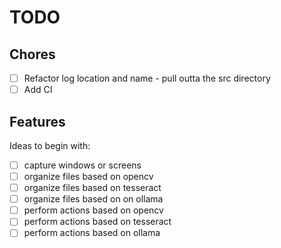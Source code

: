 # TODO

## Chores

- [ ] Refactor log location and name - pull outta the src directory
- [ ] Add CI

## Features

Ideas to begin with:

- [ ] capture windows or screens
- [ ] organize files based on opencv
- [ ] organize files based on tesseract
- [ ] organize files based on on ollama
- [ ] perform actions based on opencv
- [ ] perform actions based on tesseract
- [ ] perform actions based on ollama
